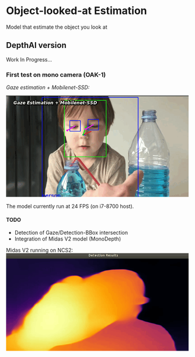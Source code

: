 # Object-looked-at Estimation
Model that estimate the object you look at


## DepthAI version

Work In Progress...  

### First test on mono camera (OAK-1)

*Gaze estimation + Mobilenet-SSD:* 

![blue](utils/blue3.gif)

The model currently run at 24 FPS (on i7-8700 host).

#### TODO

* Detection of Gaze/Detection-BBox intersection
* Integration of Midas V2 model (MonoDepth)

Midas V2 running on NCS2:  
![midas](utils/midasv2_ncs2.gif)
